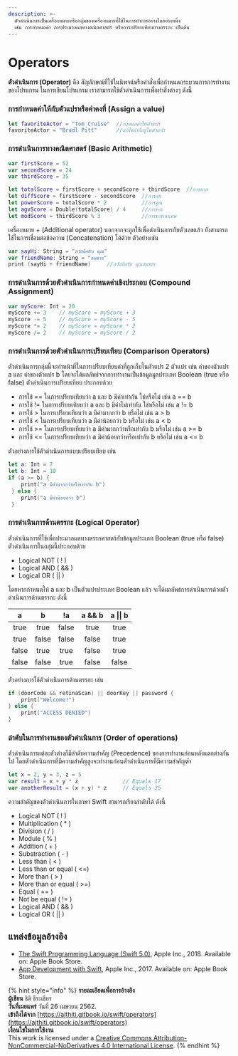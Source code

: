 ```yaml
---
description: >-
  ตัวดำเนินการเป็นเครื่องหมายหรือกลุ่มของเครื่องหมายที่ใช้ในการทำการอย่างใดอย่างหนึ่ง
  เช่น การกำหนดค่า การประมวลผลทางคณิตศาสตร์ หรือการเปรียบเทียบทางตรรกะ เป็นต้น
---
```


# Operators

**ตัวดำเนินการ \(Operator\)** คือ สัญลักษณ์ที่ใช้ในนิพจน์หรือคำสั่งเพื่อกำหนดกระบวนการการทำงานของโปรแกรม ในการเขียนโปรแกรม เราสามารถใช้ตัวดำเนินการเพื่อทำสิ่งต่างๆ ดังนี้

### **การกำหนดค่าให้กับตัวแปรหรือค่าคงที่ \(Assign a value\)**

```swift
let favoriteActor = "Tom Cruise"  //กำหนดค่าให้ตัวแปร
favoriteActor = "Bradl Pitt"      //แก้ไขค่าที่อยู่ในตัวแปร
```

### **การดำเนินการทางคณิตศาสตร์ \(Basic Arithmetic\)**

```swift
var firstScore = 52
var secondScore = 24
var thirdScore = 35

let totalScore = firstScore + secondScore + thirdScore  //การบวก
let diffScore = firstScore - secondScore  //การลบ
let powerScore = totalScore * 2           //การคูณ
let agvScore = Double(totalScore) / 4     //การหาร
let modScore = thirdScore % 3             //การหารเอาเศษ
```

เครื่องหมาย + \(Additional operator\) นอกจากจะถูกใช้เพื่อดำเนินการกับตัวเลขแล้ว ยังสามารถใช้ในการเชื่อมต่อข้อความ \(Concatenation\) ได้ด้วย ตัวอย่างเช่น 

```swift
var sayHi: String = "สวัสดีครับ คุณ"
var friendName: String = "สมชาย"
print (sayHi + friendName)     //สวัสดีครับ คุณสมชาย
```

### **การดำเนินการด้วยตัวดำเนินการกำหนดค่าเชิงประกอบ \(Compound Assignment\)**

```swift
var myScore: Int = 20
myScore += 3    // myScore = myScore + 3
myScore -= 5    // myScore = myScore - 5
myScore *= 2    // myScore = myScore * 2
myScore /= 2    // myScore = myScore / 2
```

### **การดำเนินการด้วยตัวดำเนินการเปรียบเทียบ \(Comparison Operators\)** 

ตัวดำเนินการกลุ่มนี้จะทำหน้าที่ในการเปรียบเทียบค่าที่ถูกเก็บในตัวแปร 2 ตัวแปร เช่น ค่าของตัวแปร a และ ค่าของตัวแปร b โดยจะได้ผลลัพธ์จากการทำงานเป็นข้อมูลมูลประเภท Boolean \(true หรือ false\) ตัวดำเนินการเปรียบเทียบ ประกอบด้วย

* การใช้ == ในการเปรียบเทียบว่า a และ b มีค่าเท่ากัน ใช่หรือไม่ เช่น  a == b 
* การใช้ !=  ในการเปรียบเทียบว่า a และ b มีค่าไม่เท่ากัน ใช่หรือไม่ เช่น a != b
* การใช้ &gt; ในการเปรียบเทียบว่า a มีค่ามากกว่า b หรือไม่ เช่น a &gt; b
* การใช้ &lt; ในการเปรียบเทียบว่า a มีค่าน้อยกว่า b หรือไม่ เช่น a &lt; b
* การใช้ &gt;= ในการเปรียบเทียบว่า a มีค่ามากกว่าหรือเท่ากับ b หรือไม่ เช่น a &gt;= b
* การใช้ &lt;= ในการเปรียบเทียบว่า a มีค่าน้อยกว่าหรือเท่ากับ b หรือไม่ เช่น a &lt;= b

ตัวอย่างการใช้ตัวดำเนินการแบบเปรียบเทียบ เช่น

```swift
let a: Int = 7
let b: Int = 10
if (a >= b) {
    print("a มีค่ามากกว่าหรือเท่ากับ b")
 } else {
    print("a มีค่าน้อยกว่า b")
 }
```

### **การดำเนินการด้านตรรกะ \(Logical Operator\)** 

ตัวดำเนินการที่ใช้เพื่อประมวลผลทางตรรกศาสตร์กับข้อมูลประเภท Boolean \(true หรือ false\) ตัวดำเนินการในกลุ่มนี้ประกอบด้วย 

* Logical NOT  \( ! \)  
* Logical AND \( && \)
* Logical OR \( \|\| \)

โดยหากกำหนดให้ a และ b เป็นตัวแปรประเภท Boolean แล้ว จะได้ผลลัพธ์การดำเนินการด้วยตัวดำเนินการด้านตรรกะ ดังนี้

| a | b | !a | a && b | a \|\| b |
| :---: | :---: | :---: | :---: | :---: |
| true | true | false | true | true |
| true | false | false | false | true |
| false | true | true | false | true |
| false | false | true | false | false |

ตัวอย่างการใช้ตัวดำเนินการด้านตรรกะ เช่น

```swift
if (doorCode && retinaScan) || doorKey || password {
    print("Welcome!")
} else {
    print("ACCESS DENIED")
}
```

### ลำดับในการทำงานของตัวดำเนินการ \(Order of operations\)

ตัวดำเนินการแต่ละตัวต่างก็มีลำดับความสำคัญ \(Precedence\) ของการทำงานก่อนหลังแตกต่างกันไป โดยตัวดำเนินการที่มีความสำคัญสูงจะทำงานก่อนตัวดำเนินการที่มีความสำคัญต่ำ 

```swift
let x = 2, y = 3, z = 5
var result = x + y * z              // Equals 17
var anotherResult = (x + y) * z     // Equals 25
```

ความสำคัญของตัวดำเนินการในภาษา Swift สามารถเรียงลำดับได้ ดังนี้

* Logical NOT  \( ! \)
* Multiplication \( \* \)
* Division \( / \)
* Module \( % \)
* Addition \( + \)
* Substraction \( - \)
* Less than \( &lt; \)
* Less than or equal \( &lt;=\)
* More than \( &gt; \)
* More than or equal \( &gt;=\)
* Equal \( == \)
* Not be equal \( != \)
* Logical AND \( && \)
* Logical OR \( \|\| \)

## แหล่งข้อมูลอ้างอิง

* [The Swift Programming Language \(Swift 5.0\)](https://books.apple.com/th/book/the-swift-programming-language-swift-5-0/id881256329), Apple Inc., 2018. Available on: Apple Book Store.
* [App Development with Swift](https://itunes.apple.com/WebObjects/MZStore.woa/wa/viewBook?id=1219117996), Apple Inc., 2017. Available on: Apple Book Store.



{% hint style="info" %}
**รายละเอียดเพื่อการอ้างอิง  
ผู้เขียน** ธิติ ธีระเธียร    
**วันที่เผยแพร่**  วันที่ 26 เมษายน 2562.  
**เข้าถึงได้จาก** [https://ajthiti.gitbook.io/swift/operators](https://ajthiti.gitbook.io/swift/operators)  
**เงื่อนใขในการใช้งาน**  
This work is licensed under a [Creative Commons Attribution-NonCommercial-NoDerivatives 4.0 International License](http://creativecommons.org/licenses/by-nc-nd/4.0/).
{% endhint %}


